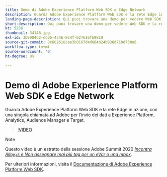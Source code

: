 ```yaml
---
title: Demo di Adobe Experience Platform Web SDK e Edge Network
description: Guarda Adobe Experience Platform Web SDK e la rete Edge in azione, con una singola chiamata ad Adobe per l’invio dei dati a Experience Platform, Analytics, Audience Manager e Target.
landing-page-description: Qui puoi trovare una demo per vedere Web SDK e la rete Edge in azione e scoprire come inviare dati a Experience Platform, Analytics, Audience Manager e Target con una sola chiamata ad Adobe.
short-description: Qui puoi trovare una demo per vedere Web SDK e la rete Edge in azione e scoprire come inviare dati a Experience Platform, Analytics, Audience Manager e Target con una sola chiamata ad Adobe.
kt: 5206
thumbnail: 34148.jpg
exl-id: 3b8984d2-cc05-4c46-9c4f-027616fb9810
source-git-commit: 8c602618cee3b0167d4d864b24b936d719d730a6
workflow-type: tm+mt
source-wordcount: '0'
ht-degree: 0%

---
```


# Demo di Adobe Experience Platform Web SDK e Edge Network

Guarda Adobe Experience Platform Web SDK e la rete Edge in azione, con una singola chiamata ad Adobe per l’invio dei dati a Experience Platform, Analytics, Audience Manager e Target.

>[!VIDEO](https://video.tv.adobe.com/v/34148?quality=12&learn=on)

>[!NOTE]
>
>Questo video è un estratto della sessione Adobe Summit 2020 *[Incontra Alloy.js e Non assegnare mai più tag per un eVar o una mbox](https://business.adobe.com/summit/2020/with-alloy-js-never-tag-for-an-evar-or-mbox-again.html)*.

Per ulteriori informazioni, visita il [Documentazione di Adobe Experience Platform Web SDK](https://experienceleague.adobe.com/docs/experience-platform/edge/home.html?lang=it).